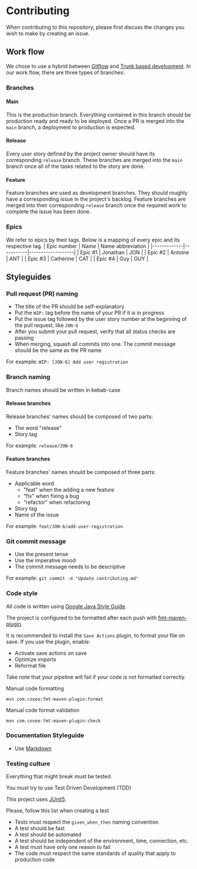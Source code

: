 # Contributing

When contributing to this repository, please first discuss the changes you wish to make by creating an issue.

## Work flow
We chose to use a hybrid between [Gitflow](https://www.atlassian.com/git/tutorials/comparing-workflows/gitflow-workflow) and [Trunk based development](https://www.atlassian.com/continuous-delivery/continuous-integration/trunk-based-development). In our work flow, there are three types of branches:

### Branches

#### Main
This is the production branch. Everything contained in this branch should be production ready and ready to be deployed. Once a PR is merged into the `main` branch, a deployment to production is expected.

#### Release
Every user story defined by the project owner should have its corresponding `release` branch. These branches are merged into the `main` branch once all of the tasks related to the story are done.

#### Feature
Feature branches are used as development branches. They should roughly have a corresponding issue in the project's backlog. Feature branches are merged into their corresponding `release` branch once the required work to complete the issue has been done.

### Epics

We refer to epics by their tags. Below is a mapping of every epic and its respective tag.
| Epic number | Name      | Name abbreviation |
|-------------|-----------|-------------------|
| Epic #1     | Jonathan  | JON               |
| Epic #2     | Antoine   | ANT               |
| Epic #3     | Catherine | CAT               |
| Epic #4     | Guy       | GUY               |

## Styleguides

### Pull request (PR) naming
- The title of the PR should be self-explanatory
- Put the `WIP:` tag before the name of your PR if it is in progress
- Put the issue tag followed by the user story number at the beginning of the pull request, like `JON-6`
- After you submit your pull request, verify that all status checks are passing
- When merging, squash all commits into one. The commit message should be the same as the PR name

For example:
`WIP: [JON-6] Add user registration`

### Branch naming
Branch names should be written in kebab-case

#### Release branches
Release branches' names should be composed of two parts:
- The word "release"
- Story tag

For example:
`release/JON-6`

#### Feature branches
Feature branches' names should be composed of three parts:
- Applicable word
    - "feat" when the adding a new feature
    - "fix" when fixing a bug
    - "refactor" when refactoring
- Story tag
- Name of the issue

For example:
`feat/JON-6/add-user-registration`

### Git commit message
- Use the present tense
- Use the imperative mood
- The commit message needs to be descriptive

For example:
`git commit -m "Update contributing.md"`

### Code style

All code is written using [Google Java Style Guide](https://google.github.io/styleguide/javaguide.html).

The project is configured to be formatted after each push with [fmt-maven-plugin](https://github.com/coveooss/fmt-maven-plugin).

It is recommended to install the `Save Actions` plugin, to format your file on save. If you use the plugin, enable:
- Activate save actions on save
- Optimize imports
- Reformat file

Take note that your pipeline will fail if your code is not formatted correctly.

Manual code formatting

    mvn com.coveo:fmt-maven-plugin:format

Manual code format validation

    mvn com.coveo:fmt-maven-plugin:check

### Documentation Styleguide
- Use [Markdown](https://www.markdownguide.org/basic-syntax/)

### Testing culture

Everything that might break must be tested.

You must try to use Test Driven Development (TDD)

This project uses [JUnit5](https://junit.org/junit5/).

Please, follow this list when creating a test
- Tests must respect the `given_when_then` naming convention
- A test should be fast
- A test should be automated
- A test should be independent of the environment, time, connection, etc.
- A test must have only one reason to fail
- The code must respect the same standards of quality that apply to production code
